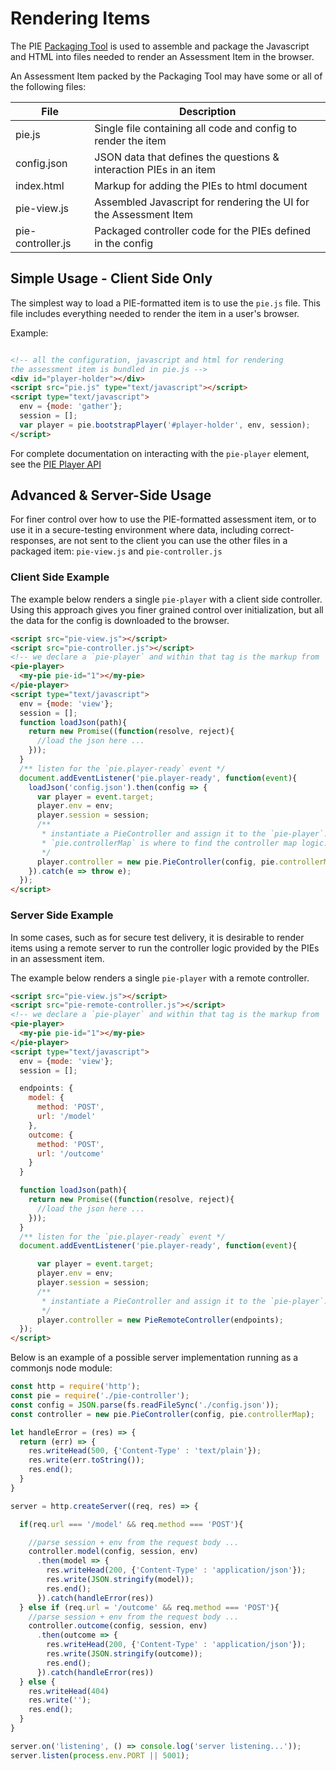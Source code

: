 # Rendering Items

The PIE [Packaging Tool](packaging-items.md) is used to assemble and package the Javascript and HTML into files needed to render an Assessment Item in the browser.

An Assessment Item packed by the Packaging Tool may have some or all of the following files:

| File              | Description                                                        |
|-------------------|--------------------------------------------------------------------|
| pie.js            | Single file containing all code and config to render the item      |
| config.json       | JSON data that defines the questions & interaction PIEs in an item |
| index.html        | Markup for adding the PIEs to html document                        |
| pie-view.js       | Assembled Javascript for rendering the UI for the Assessment Item  |
| pie-controller.js | Packaged controller code for the PIEs defined in the config        |





## Simple Usage - Client Side Only

The simplest way to load a PIE-formatted item is to use the `pie.js` file. This file includes everything needed to render the item in a user's browser. 

Example:
```html

<!-- all the configuration, javascript and html for rendering 
the assessment item is bundled in pie.js -->
<div id="player-holder"></div>
<script src="pie.js" type="text/javascript"></script>
<script type="text/javascript">
  env = {mode: 'gather'};
  session = [];
  var player = pie.bootstrapPlayer('#player-holder', env, session);
</script>

```

For complete documentation on interacting with the `pie-player` element, see the [PIE Player API](api/pie-player.md)


## Advanced & Server-Side Usage

For finer control over how to use the PIE-formatted assessment item, or to use it in a secure-testing environment where data, including correct-responses, are not sent to the client you can use the other files in a packaged item: `pie-view.js` and `pie-controller.js`

### Client Side Example


The example below renders a single `pie-player` with a client side controller. Using this approach gives you finer grained control over initialization, but all the data for the config is downloaded to the browser. 

```html 
<script src="pie-view.js"></script>
<script src="pie-controller.js"></script>
<!-- we declare a `pie-player` and within that tag is the markup from `index.html` -->
<pie-player>
  <my-pie pie-id="1"></my-pie>
</pie-player>
<script type="text/javascript">
  env = {mode: 'view'};
  session = [];
  function loadJson(path){
    return new Promise((function(resolve, reject){
      //load the json here ...
    }));
  }
  /** listen for the `pie.player-ready` event */  
  document.addEventListener('pie.player-ready', function(event){
    loadJson('config.json').then(config => {
      var player = event.target;
      player.env = env;
      player.session = session;
      /** 
       * instantiate a PieController and assign it to the `pie-player`. 
       * `pie.controllerMap` is where to find the controller map logic.
       */
      player.controller = new pie.PieController(config, pie.controllerMap);
    }).catch(e => throw e);
  });
</script>

```


### Server Side Example

In some cases, such as for secure test delivery, it is desirable to render items using a remote server to run the controller logic provided by the PIEs in an assessment item.  

The example below renders a single `pie-player` with a remote controller.

```html 
<script src="pie-view.js"></script>
<script src="pie-remote-controller.js"></script>
<!-- we declare a `pie-player` and within that tag is the markup from `index.html` -->
<pie-player>
  <my-pie pie-id="1"></my-pie>
</pie-player>
<script type="text/javascript">
  env = {mode: 'view'};
  session = [];

  endpoints: {
    model: {
      method: 'POST',
      url: '/model'
    },
    outcome: {
      method: 'POST',
      url: '/outcome'
    }
  }

  function loadJson(path){
    return new Promise((function(resolve, reject){
      //load the json here ...
    }));
  }
  /** listen for the `pie.player-ready` event */  
  document.addEventListener('pie.player-ready', function(event){

      var player = event.target;
      player.env = env;
      player.session = session;
      /** 
       * instantiate a PieController and assign it to the `pie-player`. 
       */
      player.controller = new PieRemoteController(endpoints);
  });
</script>
```


Below is an example of a possible server implementation running as a commonjs node module:

```javascript
const http = require('http');
const pie = require('./pie-controller');
const config = JSON.parse(fs.readFileSync('./config.json'));
const controller = new pie.PieController(config, pie.controllerMap);

let handleError = (res) => {
  return (err) => {
    res.writeHead(500, {'Content-Type' : 'text/plain'});
    res.write(err.toString());
    res.end();
  }
}

server = http.createServer((req, res) => {

  if(req.url === '/model' && req.method === 'POST'){

    //parse session + env from the request body ...
    controller.model(config, session, env)
      .then(model => {
        res.writeHead(200, {'Content-Type' : 'application/json'});
        res.write(JSON.stringify(model));
        res.end();
      }).catch(handleError(res))
  } else if (req.url = '/outcome' && req.method === 'POST'){
    //parse session + env from the request body ...
    controller.outcome(config, session, env)
      .then(outcome => {
        res.writeHead(200, {'Content-Type' : 'application/json'});
        res.write(JSON.stringify(outcome));
        res.end();
      }).catch(handleError(res))
  } else {
    res.writeHead(404)
    res.write('');
    res.end();
  }
}

server.on('listening', () => console.log('server listening...'));
server.listen(process.env.PORT || 5001);

```








